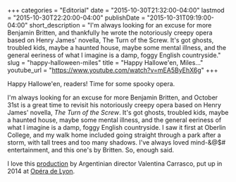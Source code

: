 +++
categories = "Editorial"
date = "2015-10-30T21:32:00-04:00"
lastmod = "2015-10-30T22:20:00-04:00"
publishDate = "2015-10-31T09:19:00-04:00"
short_description = "I&#039;m always looking for an excuse for more Benjamin Britten, and thankfully he wrote the notoriously creepy opera based on Henry James&#039; novella, The Turn of the Screw. It&#039;s got ghosts, troubled kids, maybe a haunted house, maybe some mental illness, and the general eeriness of what I imagine is a damp, foggy English countryside."
slug = "happy-halloween-miles"
title = "Happy Hallowe&#039;en, Miles..."
youtube_url = "https://www.youtube.com/watch?v=mEA5ByEhX6g"
+++

Happy Hallowe'en, readers! Time for some spooky opera.

I'm always looking for an excuse for more Benjamin Britten, and October 31st is a great time to revisit his notoriously creepy opera based on Henry James' novella, *The Turn of the Screw*. It's got ghosts, troubled kids, maybe a haunted house, maybe some mental illness, and the general eeriness of what I imagine is a damp, foggy English countryside. I saw it first at Oberlin College, and my walk home included going straight through a park after a storm, with tall trees and too many shadows. I've always loved mind-&@$# entertainment, and this one's by Britten. So, enough said.

I love this [production](http://new.spectator.co.uk/2014/04/brittens-worldwide-reputation-is-enhanced-in-lyon/) by Argentinian director Valentina Carrasco, put up in 2014 at [Opéra de Lyon](http://www.opera-lyon.com/).
